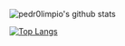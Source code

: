 ![pedr0limpio's github stats](https://github-readme-stats.vercel.app/api?username=pedr0limpio&show_icons=true&theme=vue)

[![Top Langs](https://github-readme-stats.vercel.app/api/top-langs/?username=pedr0limpio&layout=compact)](https://github.com/anuraghazra/github-readme-stats)
